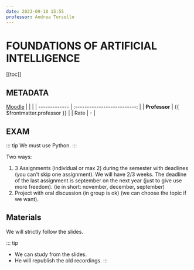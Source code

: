 ```yaml
---
date: 2023-09-18 15:55
professor: Andrea Torsello
---
```


# FOUNDATIONS OF ARTIFICIAL INTELLIGENCE

[[toc]]

## METADATA

[Moodle](https://moodle.unive.it/course/view.php?id=15029)
|               |                              |
| ------------- | :--------------------------: |
| **Professor** | {{ $frontmatter.professor }} |
| Rate          |              -               |

## EXAM

::: tip
We must use Python.
:::

Two ways:

1. 3 Assignments (individual or max 2) during the semester with deadlines (you can't skip one assignment). We will have 2/3 weeks. The deadline of the last assignment is september on the next year (just to give use more freedom). (ie in short:  november, december, september)
2. Project with oral discussion (in group is ok) (we can choose the topic if we want).

## Materials

We will strictly follow the slides.

::: tip

- We can study from the slides.
- He will republish the old recordings.
:::
